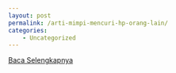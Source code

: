 ```yaml
---
layout: post
permalink: /arti-mimpi-mencuri-hp-orang-lain/
categories:
    - Uncategorized
---
```


[Baca Selengkapnya](/09)